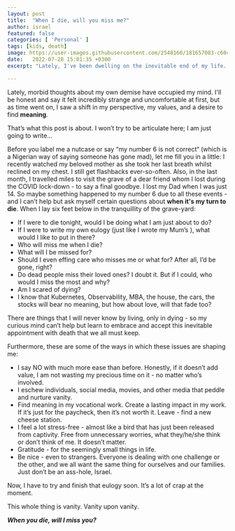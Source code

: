```yaml
---
layout: post
title:  "When I die, will you miss me?"
author: israel
featured: false
categories: [ 'Personal' ]
tags: [kids, death]
image: https://user-images.githubusercontent.com/2548160/181657083-c60c27b0-ca2c-4494-adfa-1c30d3defc52.jpg
date:   2022-07-28 15:01:35 +0300
excerpt: "Lately, I've been dwelling on the inevitable end of my life. To whom do I bring the sorrow of my passing? To what end? Do I give a crap about what I will be remembered for?"

---
```


Lately, morbid thoughts about my own demise have occupied my mind. I'll be honest and say it felt incredibly strange and uncomfortable at first, but as time went on, I saw a shift in my perspective, my values, and a desire to find **meaning**.

That’s what this post is about. I won’t try to be articulate here; I am just going to write…

Before you label me a nutcase or say “my number 6 is not correct“ (which is a Nigerian way of saying someone has gone mad), let me fill you in a little: I recently watched my beloved mother as she took her last breath whilst reclined on my chest. I still get flashbacks ever-so-often. Also, in the last month, I travelled miles to visit the grave of a dear friend whom I lost during the COVID lock-down - to say a final goodbye. I lost my Dad when I was just 14.  So maybe something happened to my number 6 due to all these events - and I can’t help but ask myself certain questions about **when it's my turn to die**. When I lay six feet below in the tranquillity of the grave-yard:



* If I were to die tonight, would I be doing what I am just about to do? 
* If I were to write my own eulogy (just like I wrote my Mum’s ), what would I like to put in there? 
* Who will miss me when I die? 
* What will I be missed for? 
* Should I even effing care who misses me or what for? After all, I’d be gone, right? 
* Do dead people miss their loved ones? I doubt it. But if I could, who would I miss the most and why? 
* Am I scared of dying? 
* I know that  Kubernetes, Observability,  MBA, the house, the cars, the stocks will bear no meaning, but how about love, will that fade too?  

There are things that I will never know by living, only in dying - so my curious mind can’t help but learn to embrace and accept this inevitable appointment with death that we all must keep. 

Furthermore, these are some of the ways in which these issues are shaping me:

* I say NO with much more ease than before. Honestly, if it doesn’t add value, I am not wasting my precious time on it - no matter who’s involved. 
* I eschew individuals, social media, movies, and other media that peddle and nurture vanity.
* Find meaning in my vocational work. Create a lasting impact in my work.  If it’s just for the paycheck, then it’s not worth it. Leave -  find a new cheese station. 
* I feel a lot stress-free - almost like a bird that has just been released from captivity. Free from unnecessary worries, what they/he/she think or don’t think of me. It doesn’t matter. 
* Gratitude - for the seemingly small things in life. 
* Be nice - even to strangers. Everyone is dealing with one challenge or the other, and we all want the same thing for ourselves and our families. Just don’t be an ass-hole, Israel. 

Now, I have to try and finish that eulogy soon. It’s a lot of crap at the moment. 

This whole thing is vanity. Vanity upon vanity. 

**_When you die, will I miss you?_**
